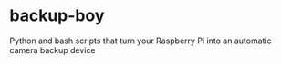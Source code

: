 # backup-boy
Python and bash scripts that turn your Raspberry Pi into an automatic camera backup device
